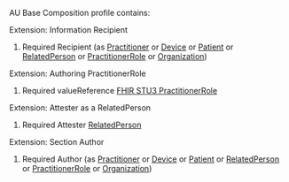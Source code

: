 AU Base Composition profile contains:

Extension: Information Recipient

1. Required Recipient (as [Practitioner](http://hl7.org/fhir/STU3/Practitioner.html) or [Device](http://hl7.org/fhir/STU3/Device.html) or [Patient](http://hl7.org/fhir/STU3/Patient.html) or [RelatedPerson](http://hl7.org/fhir/STU3/relatedperson.html) or [PractitionerRole](http://hl7.org/fhir/STU3/PractitionerRole.html) or [Organization](http://hl7.org/fhir/STU3/Organization.html))

Extension: Authoring PractitionerRole

1. Required valueReference [FHIR STU3 PractitionerRole](http://hl7.org/fhir/practitionerrole.html)

Extension: Attester as a RelatedPerson

1. Required Attester [RelatedPerson](http://hl7.org/fhir/STU3/relatedperson.html)

Extension: Section Author

1. Required Author (as [Practitioner](http://hl7.org/fhir/STU3/Practitioner.html) or [Device](http://hl7.org/fhir/STU3/Device.html) or [Patient](http://hl7.org/fhir/STU3/Patient.html) or [RelatedPerson](http://hl7.org/fhir/STU3/relatedperson.html) or [PractitionerRole](http://hl7.org/fhir/STU3/PractitionerRole.html) or [Organization](http://hl7.org/fhir/STU3/Organization.html))



